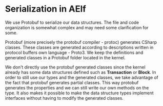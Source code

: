 # Serialization in AElf

We use Protobuf to serialize our data structures. The file and code organization is somewhat complex and may need some clarification for some.

Protobuf (more precisely the protobuf compiler - protoc) generates CSharp classes. These classes are generated according to descriptions written in protocol buffers own language - Proto3. We keep the definitions and generated classes in a Protobuf folder located in the kernel.

We don't directly use the protobuf generated classes since the kernel already has some data structures defined such as **Transaction** or **Block**. In order to still use our types and the generated classes, we take advantage of the fact that protobuf generates partial classes. This way protobuf generates the properties and we can still write our own methods on the type. It also makes it possible to make the data structure types implement interfaces without having to modify the generated classes.